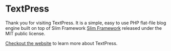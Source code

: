 # TextPress

Thank you for visiting TextPress. It is a simple, easy to use PHP flat-file blog engine built on top of Slim Framework [Slim Framework](http://slimframework.com) released under the MIT public license.

[Checkout the website](textpress.shameerc.com/2012/02/07/welcome-to-textpress) to learn more about TextPress.
